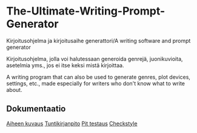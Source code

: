 # The-Ultimate-Writing-Prompt-Generator
Kirjoitusohjelma ja kirjoitusaihe generattori/A writing software and prompt generator

Kirjoitusohjelma, jolla voi halutessaan generoida genrejä, juonikuvioita, asetelmia yms., jos ei itse keksi mistä kirjoittaa.

A writing program that can also be used to generate genres, plot devices, settings, etc., made especially for writers who don't know what to write about.

## Dokumentaatio
[Aiheen kuvaus](https://github.com/mikomikono/The-Ultimate-Writing-Prompt-Generator/blob/master/dokumentointi/aihemaarittely.md)
[Tuntikirjanpito](https://github.com/mikomikono/The-Ultimate-Writing-Prompt-Generator/blob/master/dokumentointi/tuntikirjanpito.md)
[Pit testaus](https://htmlpreview.github.io/?https://github.com/mikomikono/The-Ultimate-Writing-Prompt-Generator/blob/master/dokumentointi/PIT/201702031405/index.html)
[Checkstyle](https://htmlpreview.github.io/?https://github.com/mikomikono/The-Ultimate-Writing-Prompt-Generator/blob/master/dokumentointi/site/checkstyle.html)
